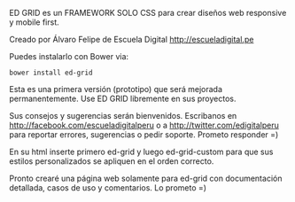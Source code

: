 ED GRID  es un FRAMEWORK SOLO CSS para crear diseños web responsive y mobile first. 

Creado por Álvaro Felipe de Escuela Digital http://escueladigital.pe

Puedes instalarlo con Bower via:
```
bower install ed-grid
```

Esta es una primera versión (prototipo) que será mejorada permanentemente. Use ED GRID libremente en sus proyectos. 

Sus consejos y sugerencias serán bienvenidos. Escribanos en http://facebook.com/escueladigitalperu o a http://twitter.com/edigitalperu para reportar errores, sugerencias o pedir soporte. Prometo responder =)

En su html inserte primero ed-grid y luego ed-grid-custom para que sus estilos personalizados se apliquen en el orden correcto. 

Pronto crearé una página web solamente para ed-grid con documentación detallada, casos de uso y comentarios. Lo prometo =)
